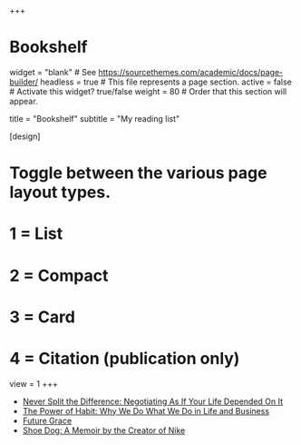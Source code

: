 +++
# Bookshelf

widget = "blank"  # See https://sourcethemes.com/academic/docs/page-builder/
headless = true  # This file represents a page section.
active = false  # Activate this widget? true/false
weight = 80  # Order that this section will appear.

title = "Bookshelf"
subtitle = "My reading list"

  
[design]
  # Toggle between the various page layout types.
  #   1 = List
  #   2 = Compact
  #   3 = Card
  #   4 = Citation (publication only)
  view = 1
+++

* [Never Split the Difference: Negotiating As If Your Life Depended On It](https://www.amazon.com/Never-Split-Difference-Negotiating-Depended/dp/0062407805)
* [The Power of Habit: Why We Do What We Do in Life and Business](https://www.amazon.com/Power-Habit-What-Life-Business/dp/081298160X)
* [Future Grace](https://www.amazon.com/Future-Grace-Revised-Purifying-Promises/dp/1601424299/)
* [Shoe Dog: A Memoir by the Creator of Nike](https://www.amazon.com/Shoe-Dog-Memoir-Creator-Nike-ebook/dp/B0176M1A44)